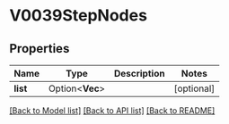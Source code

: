 # V0039StepNodes

## Properties

Name | Type | Description | Notes
------------ | ------------- | ------------- | -------------
**list** | Option<**Vec<String>**> |  | [optional]

[[Back to Model list]](../README.md#documentation-for-models) [[Back to API list]](../README.md#documentation-for-api-endpoints) [[Back to README]](../README.md)


